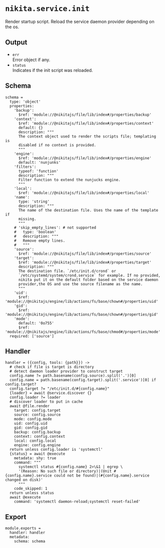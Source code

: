 
# `nikita.service.init`

Render startup script.
Reload the service daemon provider depending on the os.

## Output

* `err`   
  Error object if any.
* `status`   
  Indicates if the init script was reloaded.

## Schema

    schema =
      type: 'object'
      properties:
        'backup':
          $ref: 'module://@nikitajs/file/lib/index#/properties/backup'
        'context':
          $ref: 'module://@nikitajs/file/lib/index#/properties/context'
          default: {}
          description: """
          The context object used to render the scripts file; templating is
          disabled if no context is provided.
          """
        'engine':
          $ref: 'module://@nikitajs/file/lib/index#/properties/engine'
          default: 'nunjunks'
        'filters':
          typeof: 'function'
          description: """
          Filter function to extend the nunjucks engine.
          """
        'local':
          $ref: 'module://@nikitajs/file/lib/index#/properties/local'
        'name':
          type: 'string'
          description: """
          The name of the destination file. Uses the name of the template if
          missing.
          """
        # 'skip_empty_lines': # not supported
        #   type: 'boolean'
        #   description: """
        #   Remove empty lines.
        #   """
        'source':
          $ref: 'module://@nikitajs/file/lib/index#/properties/source'
        'target':
          $ref: 'module://@nikitajs/file/lib/index#/properties/target'
          description: """
          The destination file. `/etc/init.d/crond` or
          `/etc/systemd/system/crond.service` for example. If no provided,
          nikita put it on the default folder based on the service daemon
          provider,the OS and use the source filename as the name.
          """
        'uid':
          $ref: 'module://@nikitajs/engine/lib/actions/fs/base/chown#/properties/uid'
        'gid':
          $ref: 'module://@nikitajs/engine/lib/actions/fs/base/chown#/properties/gid'
        'mode':
          default: '0o755'
          $ref: 'module://@nikitajs/engine/lib/actions/fs/base/chmod#/properties/mode'
      required: ['source']
## Handler

    handler = ({config, tools: {path}}) ->
      # check if file is target is directory
      # detect daemon loader provider to construct target
      config.name ?= path.basename(config.source).split('.')[0]
      config.name = path.basename(config.target).split('.service')[0] if config.target?
      config.target ?= "/etc/init.d/#{config.name}"
      {loader} = await @service.discover {}
      config.loader ?= loader
      # discover loader to put in cache
      await @file.render
        target: config.target
        source: config.source
        mode: config.mode
        uid: config.uid
        gid: config.gid
        backup: config.backup
        context: config.context
        local: config.local
        engine: config.engine
      return unless config.loader is 'systemctl'
      {status} = await @execute
        metadata: shy: true
        command: """
          systemctl status #{config.name} 2>\&1 | egrep \
          '(Reason: No such file or directory)|(Unit #{config.name}.service could not be found)|(#{config.name}.service changed on disk)'
          """
        code_skipped: 1
      return unless status
      await @execute
        command: 'systemctl daemon-reload;systemctl reset-failed'

## Export

    module.exports =
      handler: handler
      metadata:
        schema: schema

[sysvinit vs systemd]:(https://www.digitalocean.com/community/tutorials/how-to-configure-a-linux-service-to-start-automatically-after-a-crash-or-reboot-part-2-reference)
